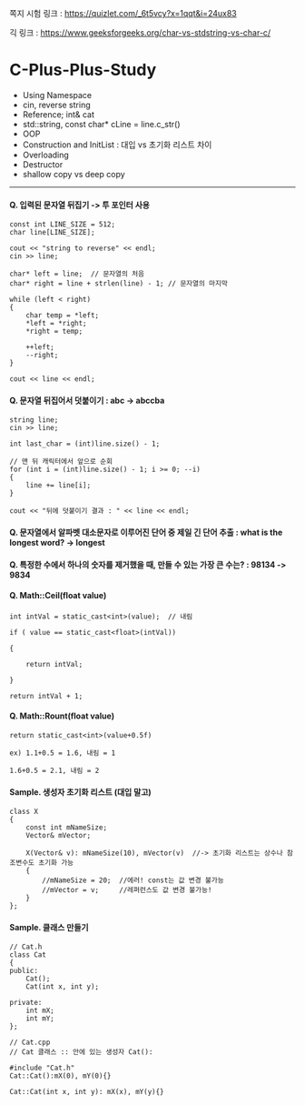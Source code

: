 쪽지 시험 링크 : https://quizlet.com/_6t5vcy?x=1qqt&i=24ux83

긱 링크 : https://www.geeksforgeeks.org/char-vs-stdstring-vs-char-c/

# C-Plus-Plus-Study
- Using Namespace
- cin, reverse string
- Reference; int& cat
- std::string, const char* cLine = line.c_str()
- OOP
- Construction and InitList : 대입 vs 초기화 리스트 차이
- Overloading
- Destructor
- shallow copy vs deep copy
---------------------------------------------------------------

#### Q. 입력된 문자열 뒤집기 -> 투 포인터 사용

	const int LINE_SIZE = 512;
	char line[LINE_SIZE];

	cout << "string to reverse" << endl;
	cin >> line;

	char* left = line;  // 문자열의 처음
	char* right = line + strlen(line) - 1; // 문자열의 마지막

	while (left < right)
	{
		char temp = *left;
		*left = *right;
		*right = temp;

		++left;
		--right;
	}

	cout << line << endl;


#### Q. 문자열 뒤집어서 덧붙이기 : abc -> abccba
	
	string line;
	cin >> line;
	
	int last_char = (int)line.size() - 1;

	// 맨 뒤 캐릭터에서 앞으로 순회
	for (int i = (int)line.size() - 1; i >= 0; --i)
	{
		line += line[i];
	}

	cout << "뒤에 덧붙이기 결과 : " << line << endl;


#### Q. 문자열에서 알파벳 대소문자로 이루어진 단어 중 제일 긴 단어 추출 : what is the longest word? -> longest



#### Q. 특정한 수에서 하나의 숫자를 제거했을 때, 만들 수 있는 가장 큰 수는? : 98134 -> 9834


#### Q. Math::Ceil(float value)

	int intVal = static_cast<int>(value);  // 내림

	if ( value == static_cast<float>(intVal))

	{

	    return intVal;

	}

	return intVal + 1;

#### Q. Math::Rount(float value) 

	return static_cast<int>(value+0.5f)

	ex) 1.1+0.5 = 1.6, 내림 = 1

	1.6+0.5 = 2.1, 내림 = 2


#### Sample. 생성자 초기화 리스트 (대입 말고)
	class X
	{
		const int mNameSize;
		Vector& mVector;

		X(Vector& v): mNameSize(10), mVector(v)  //-> 초기화 리스트는 상수나 참조변수도 초기화 가능
		{
			//mNameSize = 20;  //에러! const는 값 변경 불가능
			//mVector = v;     //레퍼런스도 값 변경 불가능!
		}
	};

#### Sample. 클래스 만들기

	// Cat.h
	class Cat
	{
	public:
		Cat();
		Cat(int x, int y);

	private:
		int mX;
		int mY;
	};

	// Cat.cpp
	// Cat 클래스 :: 안에 있는 생성자 Cat():

	#include "Cat.h"
	Cat::Cat():mX(0), mY(0){}

	Cat::Cat(int x, int y): mX(x), mY(y){}

